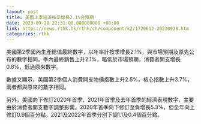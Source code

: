 ```yaml
---
layout: post
title: 美國上季經濟按季增長2.1%合預期
date: 2023-09-28 22:31:00.000000000 +08:00
link: https://news.rthk.hk/rthk/ch/component/k2/1720612-20230928.htm
categories: rthk
---
```


美國第2季國內生產總值最終數字，以年率計按季增長2.1%，與市場預期及原先公布的數字相同。季內最終銷售上升2.1%，略低於市場預期，消費者開支增長0.8%，低過原來數字。

數據又顯示，美國第2季個人消費開支物價指數上升2.5%，核心指數上升3.7%，兩者都與原來的數字相同。

另外，美國向下修訂2020年首季、2021年首季及去年首季的經濟表現數字，主要由於消費者開支數字調整影響。2020年首季向下修訂至負增長5.3%，但全年向上修訂0.6個百分點。2021及2022年首季分別下調1.1及0.4個百分點。

